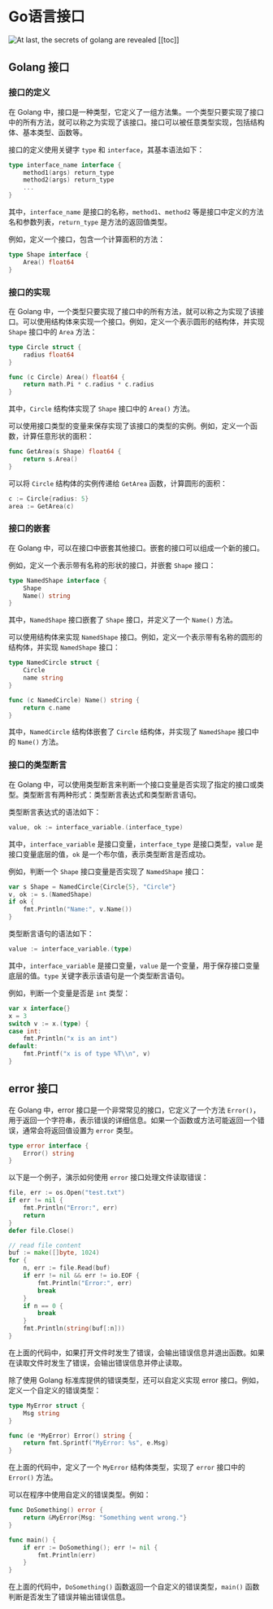 # Go语言接口

![At last, the secrets of golang are revealed](https://typora-1300715298.cos.ap-shanghai.myqcloud.com//blog20230301230835.png)
[[toc]]
## Golang 接口

### 接口的定义

在 Golang 中，接口是一种类型，它定义了一组方法集。一个类型只要实现了接口中的所有方法，就可以称之为实现了该接口。接口可以被任意类型实现，包括结构体、基本类型、函数等。

接口的定义使用关键字 `type` 和 `interface`，其基本语法如下：

```go
type interface_name interface {
    method1(args) return_type
    method2(args) return_type
    ...
}

```

其中，`interface_name` 是接口的名称，`method1`、`method2` 等是接口中定义的方法名和参数列表，`return_type` 是方法的返回值类型。

例如，定义一个接口，包含一个计算面积的方法：

```go
type Shape interface {
    Area() float64
}

```

### 接口的实现

在 Golang 中，一个类型只要实现了接口中的所有方法，就可以称之为实现了该接口。可以使用结构体来实现一个接口。例如，定义一个表示圆形的结构体，并实现 `Shape` 接口中的 `Area` 方法：

```go
type Circle struct {
    radius float64
}

func (c Circle) Area() float64 {
    return math.Pi * c.radius * c.radius
}

```

其中，`Circle` 结构体实现了 `Shape` 接口中的 `Area()` 方法。

可以使用接口类型的变量来保存实现了该接口的类型的实例。例如，定义一个函数，计算任意形状的面积：

```go
func GetArea(s Shape) float64 {
    return s.Area()
}

```

可以将 `Circle` 结构体的实例传递给 `GetArea` 函数，计算圆形的面积：

```go
c := Circle{radius: 5}
area := GetArea(c)

```

### 接口的嵌套

在 Golang 中，可以在接口中嵌套其他接口。嵌套的接口可以组成一个新的接口。

例如，定义一个表示带有名称的形状的接口，并嵌套 `Shape` 接口：

```go
type NamedShape interface {
    Shape
    Name() string
}

```

其中，`NamedShape` 接口嵌套了 `Shape` 接口，并定义了一个 `Name()` 方法。

可以使用结构体来实现 `NamedShape` 接口。例如，定义一个表示带有名称的圆形的结构体，并实现 `NamedShape` 接口：

```go
type NamedCircle struct {
    Circle
    name string
}

func (c NamedCircle) Name() string {
    return c.name
}

```

其中，`NamedCircle` 结构体嵌套了 `Circle` 结构体，并实现了 `NamedShape` 接口中的 `Name()` 方法。

### 接口的类型断言

在 Golang 中，可以使用类型断言来判断一个接口变量是否实现了指定的接口或类型。类型断言有两种形式：类型断言表达式和类型断言语句。

类型断言表达式的语法如下：

```go
value, ok := interface_variable.(interface_type)

```

其中，`interface_variable` 是接口变量，`interface_type` 是接口类型，`value` 是接口变量底层的值，`ok` 是一个布尔值，表示类型断言是否成功。

例如，判断一个 `Shape` 接口变量是否实现了 `NamedShape` 接口：

```go
var s Shape = NamedCircle{Circle{5}, "Circle"}
v, ok := s.(NamedShape)
if ok {
    fmt.Println("Name:", v.Name())
}

```

类型断言语句的语法如下：

```go
value := interface_variable.(type)

```

其中，`interface_variable` 是接口变量，`value` 是一个变量，用于保存接口变量底层的值。`type` 关键字表示该语句是一个类型断言语句。

例如，判断一个变量是否是 `int` 类型：

```go
var x interface{}
x = 3
switch v := x.(type) {
case int:
    fmt.Println("x is an int")
default:
    fmt.Printf("x is of type %T\\n", v)
}

```

## error 接口
在 Golang 中，error 接口是一个非常常见的接口，它定义了一个方法 `Error()`，用于返回一个字符串，表示错误的详细信息。如果一个函数或方法可能返回一个错误，通常会将返回值设置为 `error` 类型。

```go
type error interface {
    Error() string
}
```
以下是一个例子，演示如何使用 `error` 接口处理文件读取错误：

```go
file, err := os.Open("test.txt")
if err != nil {
    fmt.Println("Error:", err)
    return
}
defer file.Close()

// read file content
buf := make([]byte, 1024)
for {
    n, err := file.Read(buf)
    if err != nil && err != io.EOF {
        fmt.Println("Error:", err)
        break
    }
    if n == 0 {
        break
    }
    fmt.Println(string(buf[:n]))
}

```

在上面的代码中，如果打开文件时发生了错误，会输出错误信息并退出函数。如果在读取文件时发生了错误，会输出错误信息并停止读取。

除了使用 Golang 标准库提供的错误类型，还可以自定义实现 error 接口。例如，定义一个自定义的错误类型：

```go
type MyError struct {
    Msg string
}

func (e *MyError) Error() string {
    return fmt.Sprintf("MyError: %s", e.Msg)
}

```

在上面的代码中，定义了一个 `MyError` 结构体类型，实现了 `error` 接口中的 `Error()` 方法。

可以在程序中使用自定义的错误类型。例如：

```go
func DoSomething() error {
    return &MyError{Msg: "Something went wrong."}
}

func main() {
    if err := DoSomething(); err != nil {
        fmt.Println(err)
    }
}

```

在上面的代码中，`DoSomething()` 函数返回一个自定义的错误类型，`main()` 函数判断是否发生了错误并输出错误信息。
